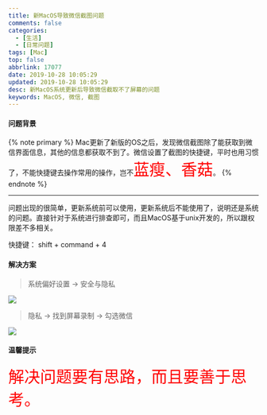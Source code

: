 ```yaml
---
title: 新MacOS导致微信截图问题
comments: false
categories:
  - [生活]
  - [日常问题]
tags: [Mac]
top: false
abbrlink: 17077
date: 2019-10-28 10:05:29
updated: 2019-10-28 10:05:29
desc: 新MacOS系统更新后导致微信截取不了屏幕的问题
keywords: MacOS, 微信, 截图
---
```

#### 问题背景


{% note primary %}
Mac更新了新版的OS之后，发现微信截图除了能获取到微信界面信息，其他的信息都获取不到了。微信设置了截图的快捷键，平时也用习惯了，不能快捷键去操作常用的操作，岂不<font color='red' size=6.5>蓝瘦、香菇</font>。
{% endnote %}

<!--more-->
<hr />

问题出现的很简单，更新系统前可以使用，更新系统后不能使用了，说明还是系统的问题。直接针对于系统进行排查即可，而且MacOS基于unix开发的，所以跟权限差不多相关。

快捷键： shift + command + 4

#### 解决方案

> 系统偏好设置 -> 安全与隐私

![](shezhi.png)

> 隐私 -> 找到屏幕录制 -> 勾选微信

![](anquanyuyinsi.png)

#### 温馨提示

<font color='red' size=6.5>解决问题要有思路，而且要善于思考。</font>

